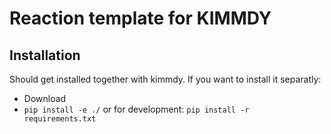 # Reaction template for KIMMDY

## Installation
Should get installed together with kimmdy. If you want to install it separatly: 
* Download
* `pip install -e ./`  or for development: `pip install -r requirements.txt`





